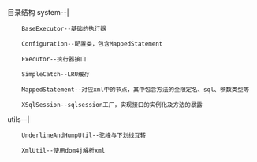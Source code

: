 目录结构
system--|

        BaseExecutor--基础的执行器

        Configuration--配置类，包含MappedStatement

        Executor--执行器接口

        SimpleCatch--LRU缓存

        MappedStatement--对应xml中的节点，其中包含方法的全限定名、sql、参数类型等

        XSqlSession--sqlsession工厂，实现接口的实例化及方法的暴露

utils--|

        UnderlineAndHumpUtil--驼峰与下划线互转

        XmlUtil--使用dom4j解析xml
